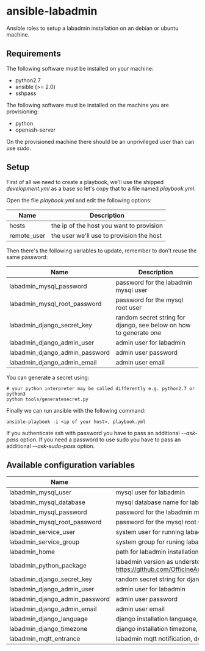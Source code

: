 # ansible-labadmin

Ansible roles to setup a labadmin installation on an debian or ubuntu machine.

## Requirements

The following software must be installed on your machine:

- python2.7
- ansible (>= 2.0)
- sshpass

The following software must be installed on the machine you are provisioning:

- python
- openssh-server

On the provisioned machine there should be an unprivileged user than can use *sudo*.

## Setup

First of all we need to create a playbook, we'll use the shipped *development.yml* as a base so let's
copy that to a file named *playbook.yml*.

Open the file *playbook.yml* and edit the following options:


| Name | Description |
|----- | ------------|
| hosts | the ip of the host you want to provision |
| remote_user | the user we'll use to provision the host |

Then there's the following variables to update, remember to don't reuse the same password:


| Name | Description |
|----- | ------------|
| labadmin_mysql_password | password for the labadmin mysql user |
| labadmin_mysql_root_password | password for the mysql root user |
| labadmin_django_secret_key | random secret string for django, see below on how to generate one |
| labadmin_django_admin_user | admin user for labadmin |
| labadmin_django_admin_password | admin user password |
| labadmin_django_admin_email | admin user email |

You can generate a secret using:

```
# your python interpreter may be called differently e.g. python2.7 or python3
python tools/generatesecret.py
```

Finally we can run ansible with the following command:

```
ansible-playbook -i <ip of your host>, playbook.yml
```

If you authenticate ssh with password you have to pass an additional *--ask-pass* option.
If you need a password to use sudo you have to pass an additional *--ask-sudo-pass* option.

## Available configuration variables


| Name | Description |
|----- | ------------|
| labadmin_mysql_user | mysql user for labadmin |
| labadmin_mysql_database | mysql database name for labadmin |
| labadmin_mysql_password | password for the labadmin mysql user |
| labadmin_mysql_root_password | password for the mysql root user |
| labadmin_service_user | system user for running labadmin, default: labadmin |
| labadmin_service_group | system group for runing labadmin, default: labadmin |
| labadmin_home | path for labadmin installation, default: /var/www/labadmin |
| labadmin_python_package | labadmin version as understood by pip, default: https://github.com/OfficineArduinoTorino/LabAdmin/archive/v0.2.0.zip |
| labadmin_django_secret_key | random secret string for django, see tools/generatesecret.py |
| labadmin_django_admin_user | admin user for labadmin |
| labadmin_django_admin_password | admin user password |
| labadmin_django_admin_email | admin user email |
| labadmin_django_language| django installation language, default: it-it |
| labadmin_django_timezone| django installation timezone, default: Europe/Rome |
| labadmin_mqtt_entrance | labadmin mqtt notification, default: False |
